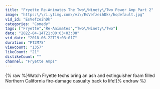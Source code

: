 ```yaml
---
title: "Fryette Re-Animates The Two\/Ninety\/Two Power Amp Part 2"
image: "https:\/\/i.ytimg.com\/vi\/EsVefzeihDk\/hqdefault.jpg"
vid_id: "EsVefzeihDk"
categories: "Comedy"
tags: ["Fryette","Re-Animates","Two\/Ninety\/Two"]
date: "2022-04-14T21:00:03+03:00"
vid_date: "2018-06-22T19:03:01Z"
duration: "PT2M7S"
viewcount: "1357"
likeCount: "21"
dislikeCount: ""
channel: "Fryette Amps"
---
```

{% raw %}Watch Fryette techs bring an ash and extinguisher foam filled Northern California fire-damage casualty back to life!{% endraw %}
